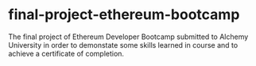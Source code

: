 # final-project-ethereum-bootcamp
The final project of Ethereum Developer Bootcamp submitted to Alchemy University in order to demonstate some skills learned in course and to achieve a certificate of completion.
